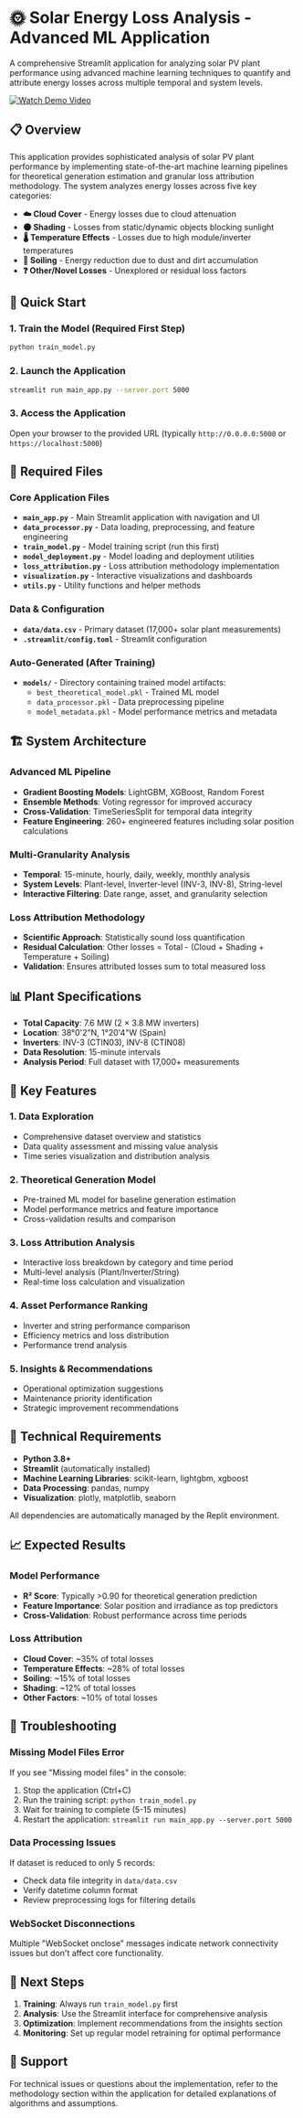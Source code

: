
# 🌞 Solar Energy Loss Analysis - Advanced ML Application

A comprehensive Streamlit application for analyzing solar PV plant performance using advanced machine learning techniques to quantify and attribute energy losses across multiple temporal and system levels.

[![Watch Demo Video](https://img.shields.io/badge/Watch%20Demo-YouTube-red?style=for-the-badge&logo=youtube)](https://youtu.be/yZMfwE-iFUI?si=8LnWJWt8LB85RkJf)

## 📋 Overview

This application provides sophisticated analysis of solar PV plant performance by implementing state-of-the-art machine learning pipelines for theoretical generation estimation and granular loss attribution methodology. The system analyzes energy losses across five key categories:

- **☁️ Cloud Cover** - Energy losses due to cloud attenuation
- **🌑 Shading** - Losses from static/dynamic objects blocking sunlight  
- **🌡️ Temperature Effects** - Losses due to high module/inverter temperatures
- **🧹 Soiling** - Energy reduction due to dust and dirt accumulation
- **❓ Other/Novel Losses** - Unexplored or residual loss factors

## 🚀 Quick Start

### 1. Train the Model (Required First Step)
```bash
python train_model.py
```

### 2. Launch the Application
```bash
streamlit run main_app.py --server.port 5000
```

### 3. Access the Application
Open your browser to the provided URL (typically `http://0.0.0.0:5000` or `https://localhost:5000`)

## 📁 Required Files

### Core Application Files
- **`main_app.py`** - Main Streamlit application with navigation and UI
- **`data_processor.py`** - Data loading, preprocessing, and feature engineering
- **`train_model.py`** - Model training script (run this first)
- **`model_deployment.py`** - Model loading and deployment utilities
- **`loss_attribution.py`** - Loss attribution methodology implementation
- **`visualization.py`** - Interactive visualizations and dashboards
- **`utils.py`** - Utility functions and helper methods

### Data & Configuration
- **`data/data.csv`** - Primary dataset (17,000+ solar plant measurements)
- **`.streamlit/config.toml`** - Streamlit configuration

### Auto-Generated (After Training)
- **`models/`** - Directory containing trained model artifacts:
  - `best_theoretical_model.pkl` - Trained ML model
  - `data_processor.pkl` - Data preprocessing pipeline
  - `model_metadata.pkl` - Model performance metrics and metadata

## 🏗️ System Architecture

### Advanced ML Pipeline
- **Gradient Boosting Models**: LightGBM, XGBoost, Random Forest
- **Ensemble Methods**: Voting regressor for improved accuracy
- **Cross-Validation**: TimeSeriesSplit for temporal data integrity
- **Feature Engineering**: 260+ engineered features including solar position calculations

### Multi-Granularity Analysis
- **Temporal**: 15-minute, hourly, daily, weekly, monthly analysis
- **System Levels**: Plant-level, Inverter-level (INV-3, INV-8), String-level
- **Interactive Filtering**: Date range, asset, and granularity selection

### Loss Attribution Methodology
- **Scientific Approach**: Statistically sound loss quantification
- **Residual Calculation**: Other losses = Total - (Cloud + Shading + Temperature + Soiling)
- **Validation**: Ensures attributed losses sum to total measured loss

## 📊 Plant Specifications

- **Total Capacity**: 7.6 MW (2 × 3.8 MW inverters)
- **Location**: 38°0'2"N, 1°20'4"W (Spain)
- **Inverters**: INV-3 (CTIN03), INV-8 (CTIN08)
- **Data Resolution**: 15-minute intervals
- **Analysis Period**: Full dataset with 17,000+ measurements

## 🎯 Key Features

### 1. **Data Exploration**
- Comprehensive dataset overview and statistics
- Data quality assessment and missing value analysis
- Time series visualization and distribution analysis

### 2. **Theoretical Generation Model**
- Pre-trained ML model for baseline generation estimation
- Model performance metrics and feature importance
- Cross-validation results and comparison

### 3. **Loss Attribution Analysis**
- Interactive loss breakdown by category and time period
- Multi-level analysis (Plant/Inverter/String)
- Real-time loss calculation and visualization

### 4. **Asset Performance Ranking**
- Inverter and string performance comparison
- Efficiency metrics and loss distribution
- Performance trend analysis

### 5. **Insights & Recommendations**
- Operational optimization suggestions
- Maintenance priority identification
- Strategic improvement recommendations

## 🔧 Technical Requirements

- **Python 3.8+**
- **Streamlit** (automatically installed)
- **Machine Learning Libraries**: scikit-learn, lightgbm, xgboost
- **Data Processing**: pandas, numpy
- **Visualization**: plotly, matplotlib, seaborn

All dependencies are automatically managed by the Replit environment.

## 📈 Expected Results

### Model Performance
- **R² Score**: Typically >0.90 for theoretical generation prediction
- **Feature Importance**: Solar position and irradiance as top predictors
- **Cross-Validation**: Robust performance across time periods

### Loss Attribution
- **Cloud Cover**: ~35% of total losses
- **Temperature Effects**: ~28% of total losses
- **Soiling**: ~15% of total losses
- **Shading**: ~12% of total losses
- **Other Factors**: ~10% of total losses

## 🚦 Troubleshooting

### Missing Model Files Error
If you see "Missing model files" in the console:
1. Stop the application (Ctrl+C)
2. Run the training script: `python train_model.py`
3. Wait for training to complete (5-15 minutes)
4. Restart the application: `streamlit run main_app.py --server.port 5000`

### Data Processing Issues
If dataset is reduced to only 5 records:
- Check data file integrity in `data/data.csv`
- Verify datetime column format
- Review preprocessing logs for filtering details

### WebSocket Disconnections
Multiple "WebSocket onclose" messages indicate network connectivity issues but don't affect core functionality.

## 🎯 Next Steps

1. **Training**: Always run `train_model.py` first
2. **Analysis**: Use the Streamlit interface for comprehensive analysis
3. **Optimization**: Implement recommendations from the insights section
4. **Monitoring**: Set up regular model retraining for optimal performance

## 📧 Support

For technical issues or questions about the implementation, refer to the methodology section within the application for detailed explanations of algorithms and assumptions.
